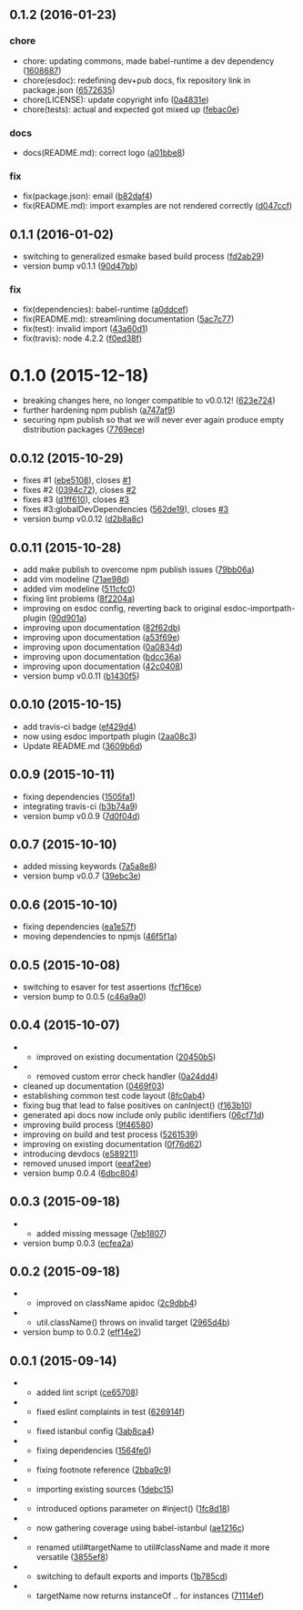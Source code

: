 <a name="0.1.2"></a>
## 0.1.2 (2016-01-23)


### chore

* chore: updating commons, made babel-runtime a dev dependency ([1608687](https://github.com/coldrye-es/inxs-common/commit/1608687))
* chore(esdoc): redefining dev+pub docs, fix repository link in package.json ([6572635](https://github.com/coldrye-es/inxs-common/commit/6572635))
* chore(LICENSE): update copyright info ([0a4831e](https://github.com/coldrye-es/inxs-common/commit/0a4831e))
* chore(tests): actual and expected got mixed up ([febac0e](https://github.com/coldrye-es/inxs-common/commit/febac0e))

### docs

* docs(README.md): correct logo ([a01bbe8](https://github.com/coldrye-es/inxs-common/commit/a01bbe8))

### fix

* fix(package.json): email ([b82daf4](https://github.com/coldrye-es/inxs-common/commit/b82daf4))
* fix(README.md): import examples are not rendered correctly ([d047ccf](https://github.com/coldrye-es/inxs-common/commit/d047ccf))



<a name="0.1.1"></a>
## 0.1.1 (2016-01-02)


* switching to generalized esmake based build process ([fd2ab29](https://github.com/coldrye-es/inxs-common/commit/fd2ab29))
* version bump v0.1.1 ([90d47bb](https://github.com/coldrye-es/inxs-common/commit/90d47bb))

### fix

* fix(dependencies): babel-runtime ([a0ddcef](https://github.com/coldrye-es/inxs-common/commit/a0ddcef))
* fix(README.md): streamlining documentation ([5ac7c77](https://github.com/coldrye-es/inxs-common/commit/5ac7c77))
* fix(test): invalid import ([43a60d1](https://github.com/coldrye-es/inxs-common/commit/43a60d1))
* fix(travis): node 4.2.2 ([f0ed38f](https://github.com/coldrye-es/inxs-common/commit/f0ed38f))



<a name="0.1.0"></a>
# 0.1.0 (2015-12-18)


* breaking changes here, no longer compatible to v0.0.12! ([623e724](https://github.com/coldrye-es/inxs-common/commit/623e724))
* further hardening npm publish ([a747af9](https://github.com/coldrye-es/inxs-common/commit/a747af9))
* securing npm publish so that we will never ever again produce empty distribution packages ([7769ece](https://github.com/coldrye-es/inxs-common/commit/7769ece))



<a name="0.0.12"></a>
## 0.0.12 (2015-10-29)


* fixes #1 ([ebe5108](https://github.com/coldrye-es/inxs-common/commit/ebe5108)), closes [#1](https://github.com/coldrye-es/inxs-common/issues/1)
* fixes #2 ([0394c72](https://github.com/coldrye-es/inxs-common/commit/0394c72)), closes [#2](https://github.com/coldrye-es/inxs-common/issues/2)
* fixes #3 ([d1ff610](https://github.com/coldrye-es/inxs-common/commit/d1ff610)), closes [#3](https://github.com/coldrye-es/inxs-common/issues/3)
* fixes #3:globalDevDependencies ([562de19](https://github.com/coldrye-es/inxs-common/commit/562de19)), closes [#3](https://github.com/coldrye-es/inxs-common/issues/3)
* version bump v0.0.12 ([d2b8a8c](https://github.com/coldrye-es/inxs-common/commit/d2b8a8c))



<a name="0.0.11"></a>
## 0.0.11 (2015-10-28)


* add make publish to overcome npm publish issues ([79bb06a](https://github.com/coldrye-es/inxs-common/commit/79bb06a))
* add vim modeline ([71ae98d](https://github.com/coldrye-es/inxs-common/commit/71ae98d))
* added vim modeline ([511cfc0](https://github.com/coldrye-es/inxs-common/commit/511cfc0))
* fixing lint problems ([8f2204a](https://github.com/coldrye-es/inxs-common/commit/8f2204a))
* improving on esdoc config, reverting back to original esdoc-importpath-plugin ([90d901a](https://github.com/coldrye-es/inxs-common/commit/90d901a))
* improving upon documentation ([82f62db](https://github.com/coldrye-es/inxs-common/commit/82f62db))
* improving upon documentation ([a53f69e](https://github.com/coldrye-es/inxs-common/commit/a53f69e))
* improving upon documentation ([0a0834d](https://github.com/coldrye-es/inxs-common/commit/0a0834d))
* improving upon documentation ([bdcc36a](https://github.com/coldrye-es/inxs-common/commit/bdcc36a))
* improving upon documentation ([42c0408](https://github.com/coldrye-es/inxs-common/commit/42c0408))
* version bump v0.0.11 ([b1430f5](https://github.com/coldrye-es/inxs-common/commit/b1430f5))



<a name="0.0.10"></a>
## 0.0.10 (2015-10-15)


* add travis-ci badge ([ef429d4](https://github.com/coldrye-es/inxs-common/commit/ef429d4))
* now using esdoc importpath plugin ([2aa08c3](https://github.com/coldrye-es/inxs-common/commit/2aa08c3))
* Update README.md ([3609b6d](https://github.com/coldrye-es/inxs-common/commit/3609b6d))



<a name="0.0.9"></a>
## 0.0.9 (2015-10-11)


* fixing dependencies ([1505fa1](https://github.com/coldrye-es/inxs-common/commit/1505fa1))
* integrating travis-ci ([b3b74a9](https://github.com/coldrye-es/inxs-common/commit/b3b74a9))
* version bump v0.0.9 ([7d0f04d](https://github.com/coldrye-es/inxs-common/commit/7d0f04d))



<a name="0.0.7"></a>
## 0.0.7 (2015-10-10)


* added missing keywords ([7a5a8e8](https://github.com/coldrye-es/inxs-common/commit/7a5a8e8))
* version bump v0.0.7 ([39ebc3e](https://github.com/coldrye-es/inxs-common/commit/39ebc3e))



<a name="0.0.6"></a>
## 0.0.6 (2015-10-10)


* fixing dependencies ([ea1e57f](https://github.com/coldrye-es/inxs-common/commit/ea1e57f))
* moving dependencies to npmjs ([46f5f1a](https://github.com/coldrye-es/inxs-common/commit/46f5f1a))



<a name="0.0.5"></a>
## 0.0.5 (2015-10-08)


* switching to esaver for test assertions ([fcf16ce](https://github.com/coldrye-es/inxs-common/commit/fcf16ce))
* version bump to 0.0.5 ([c46a9a0](https://github.com/coldrye-es/inxs-common/commit/c46a9a0))



<a name="0.0.4"></a>
## 0.0.4 (2015-10-07)


* - improved on existing documentation ([20450b5](https://github.com/coldrye-es/inxs-common/commit/20450b5))
* - removed custom error check handler ([0a24dd4](https://github.com/coldrye-es/inxs-common/commit/0a24dd4))
* cleaned up documentation ([0469f03](https://github.com/coldrye-es/inxs-common/commit/0469f03))
* establishing common test code layout ([8fc0ab4](https://github.com/coldrye-es/inxs-common/commit/8fc0ab4))
* fixing bug that lead to false positives on canInject() ([f163b10](https://github.com/coldrye-es/inxs-common/commit/f163b10))
* generated api docs now include only public identifiers ([06cf71d](https://github.com/coldrye-es/inxs-common/commit/06cf71d))
* improving build process ([9f46580](https://github.com/coldrye-es/inxs-common/commit/9f46580))
* improving on build and test process ([5261539](https://github.com/coldrye-es/inxs-common/commit/5261539))
* improving on existing documentation ([0f76d62](https://github.com/coldrye-es/inxs-common/commit/0f76d62))
* introducing devdocs ([e589211](https://github.com/coldrye-es/inxs-common/commit/e589211))
* removed unused import ([eeaf2ee](https://github.com/coldrye-es/inxs-common/commit/eeaf2ee))
* version bump 0.0.4 ([6dbc804](https://github.com/coldrye-es/inxs-common/commit/6dbc804))



<a name="0.0.3"></a>
## 0.0.3 (2015-09-18)


* - added missing message ([7eb1807](https://github.com/coldrye-es/inxs-common/commit/7eb1807))
* version bump 0.0.3 ([ecfea2a](https://github.com/coldrye-es/inxs-common/commit/ecfea2a))



<a name="0.0.2"></a>
## 0.0.2 (2015-09-18)


* - improved on className apidoc ([2c9dbb4](https://github.com/coldrye-es/inxs-common/commit/2c9dbb4))
* - util.className() throws on invalid target ([2965d4b](https://github.com/coldrye-es/inxs-common/commit/2965d4b))
* version bump to 0.0.2 ([eff14e2](https://github.com/coldrye-es/inxs-common/commit/eff14e2))



<a name="0.0.1"></a>
## 0.0.1 (2015-09-14)


* - added lint script ([ce65708](https://github.com/coldrye-es/inxs-common/commit/ce65708))
* - fixed eslint complaints in test ([626914f](https://github.com/coldrye-es/inxs-common/commit/626914f))
* - fixed istanbul config ([3ab8ca4](https://github.com/coldrye-es/inxs-common/commit/3ab8ca4))
* - fixing dependencies ([1564fe0](https://github.com/coldrye-es/inxs-common/commit/1564fe0))
* - fixing footnote reference ([2bba9c9](https://github.com/coldrye-es/inxs-common/commit/2bba9c9))
* - importing existing sources ([1debc15](https://github.com/coldrye-es/inxs-common/commit/1debc15))
* - introduced options parameter on #inject() ([1fc8d18](https://github.com/coldrye-es/inxs-common/commit/1fc8d18))
* - now gathering coverage using babel-istanbul ([ae1216c](https://github.com/coldrye-es/inxs-common/commit/ae1216c))
* - renamed util#targetName to util#className and made it more versatile ([3855ef8](https://github.com/coldrye-es/inxs-common/commit/3855ef8))
* - switching to default exports and imports ([1b785cd](https://github.com/coldrye-es/inxs-common/commit/1b785cd))
* - targetName now returns instanceOf .. for instances ([71114ef](https://github.com/coldrye-es/inxs-common/commit/71114ef))



